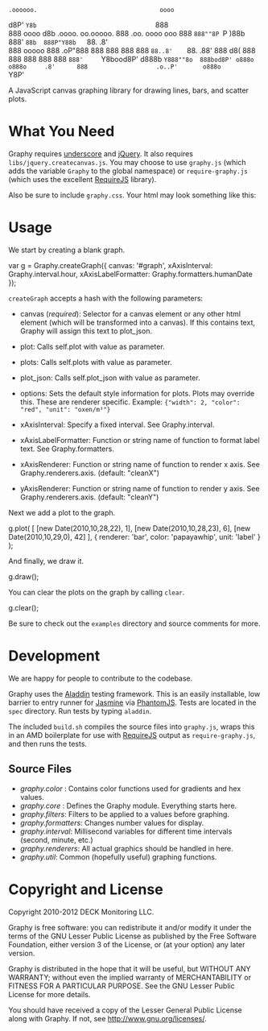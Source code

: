     .oooooo.                                  oooo                    
   d8P'  `Y8b                                 `888                    
  888           oooo d8b  .oooo.   oo.ooooo.   888 .oo.   oooo    ooo 
  888           `888""8P `P  )88b   888' `88b  888P"Y88b   `88.  .8'  
  888     ooooo  888      .oP"888   888   888  888   888    `88..8'   
  `88.    .88'   888     d8(  888   888   888  888   888     `888'    
   `Y8bood8P'   d888b    `Y888""8o  888bod8P' o888o o888o     .8'     
                                    888                   .o..P'      
                                   o888o                  `Y8P'


A JavaScript canvas graphing library for drawing lines, bars, and scatter plots.

What You Need
=============

Graphy requires [underscore](http://underscorejs.org/) and [jQuery](http://jquery.com/). It also requires `libs/jquery.createcanvas.js`. You may choose to use `graphy.js` (which adds the variable `Graphy` to the global namespace) or `require-graphy.js` (which uses the excellent [RequireJS](http://requirejs.org/) library).

Also be sure to include `graphy.css`. Your html may look something like this:

  <script src="../lib/jquery-1.7.2.min.js" type="text/javascript"></script>
  <script src="../lib/underscore-1.3.3.min.js" type="text/javascript"></script>
  <script src="../lib/jquery.createcanvas.js" type="text/javascript"></script>
  <script src="../graphy.js" type="text/javascript"></script>

  <link rel="stylesheet" type="text/css" href="../graphy.css" />
  
Usage
=====

We start by creating a blank graph.

  var g = Graphy.createGraph({
  	canvas: '#graph', 
  	xAxisInterval: Graphy.interval.hour, 
  	xAxisLabelFormatter: Graphy.formatters.humanDate
  });
  
`createGraph` accepts a hash with the following parameters:

* canvas (_required_): Selector for a canvas element or any other html element (which will be transformed into a canvas). If this contains text, Graphy will assign this text to plot_json.

* plot: Calls self.plot with value as parameter.
* plots: Calls self.plots with value as parameter.
* plot_json: Calls self.plot_json with value as parameter.
* options: Sets the default style information for plots. Plots may override this. These are renderer specific. Example: `{"width": 2, "color": "red", "unit": "oxen/m³"}`
* xAxisInterval: Specify a fixed interval. See Graphy.interval.
* xAxisLabelFormatter: Function or string name of function to format label text. See Graphy.formatters.
* xAxisRenderer: Function or string name of function to render x axis. See Graphy.renderers.axis. (default: "cleanX")
* yAxisRenderer: Function or string name of function to render y axis. See Graphy.renderers.axis. (default: "cleanY")

Next we add a plot to the graph.

  g.plot(
  	[
  		[new Date(2010,10,28,22), 1],
  		[new Date(2010,10,28,23), 6],
  		[new Date(2010,10,29,0), 42]
  	], 
  	{ 
  		renderer: 'bar',
  		color: 'papayawhip',
  		unit: 'label'
  	} 
  );

And finally, we draw it.

  g.draw();
  
You can clear the plots on the graph by calling `clear`.

  g.clear();

Be sure to check out the `examples` directory and source comments for more.

Development
===========

We are happy for people to contribute to the codebase.

Graphy uses the [Aladdin](https://github.com/rlayte/aladdin) testing framework. This is an easily installable, low barrier to entry runner for [Jasmine](https://github.com/pivotal/jasmine) via [PhantomJS](http://phantomjs.org/). Tests are located in the `spec` directory. Run tests by typing `aladdin`.

The included `build.sh` compiles the source files into `graphy.js`, wraps this in an AMD boilerplate for use with [RequireJS](http://requirejs.org/) output as `require-graphy.js`, and then runs the tests.

Source Files
------------

* _graphy.color_ : Contains color functions used for gradients and hex values.
* _graphy.core_ : Defines the Graphy module. Everything starts here.
* _graphy.filters_: Filters to be applied to a values before graphing.
* _graphy.formatters_: Changes number values for display.
* _graphy.interval_: Millisecond variables for different time intervals (second, minute, etc.)
* _graphy.renderers_: All actual graphics should be handled in here.
* _graphy.util_: Common (hopefully useful) graphing functions.


Copyright and License
=====================

Copyright 2010-2012 DECK Monitoring LLC.

Graphy is free software: you can redistribute it and/or modify it under the terms of the GNU Lesser Public License as published by the Free Software Foundation, either version 3 of the License, or (at your option) any later version.

Graphy is distributed in the hope that it will be useful, but WITHOUT ANY WARRANTY; without even the implied warranty of MERCHANTABILITY or FITNESS FOR A PARTICULAR PURPOSE. See the GNU Lesser Public License for more details.

You should have received a copy of the Lesser General Public License along with Graphy. If not, see <http://www.gnu.org/licenses/>.